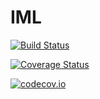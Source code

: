 # IML

[![Build Status](https://travis-ci.org/slundberg/iML.jl.svg?branch=master)](https://travis-ci.org/slundberg/iML.jl)

[![Coverage Status](https://coveralls.io/repos/slundberg/iML.jl/badge.svg?branch=master&service=github)](https://coveralls.io/github/slundberg/iML.jl?branch=master)

[![codecov.io](http://codecov.io/github/slundberg/iML.jl/coverage.svg?branch=master)](http://codecov.io/github/slundberg/iML.jl?branch=master)
